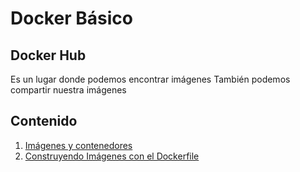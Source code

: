 # Docker Básico

## Docker Hub
Es un lugar donde podemos encontrar imágenes
También podemos compartir nuestra imágenes 


## Contenido
1. [Imágenes y contenedores](1.md)
2. [Construyendo Imágenes con el Dockerfile](2.md)